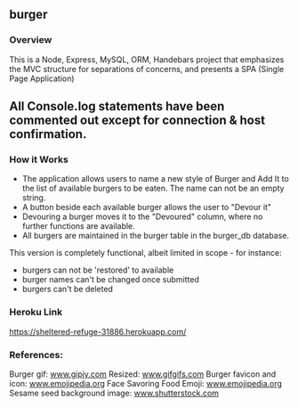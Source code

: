 ## burger

### Overview
This is a Node, Express, MySQL, ORM, Handebars project that emphasizes the MVC structure for separations of concerns, and presents a SPA (Single Page Application) 

All Console.log statements have been commented out except for connection & host confirmation.
---
### How it Works
- The application allows users to name a new style of Burger and Add It to the list of available burgers to be eaten.  The name can not be an empty string.
- A button beside each available burger allows the user to "Devour it"
- Devouring a burger moves it to the "Devoured" column, where no further functions are available.
- All burgers are maintained in the burger table in the burger_db database.

This version is completely functional, albeit limited in scope - for instance: 
- burgers can not be 'restored' to available
- burger names can't be changed once submitted
- burgers can't be deleted

### Heroku Link
https://sheltered-refuge-31886.herokuapp.com/

### References:
Burger gif: www.gipjy.com
Resized: www.gifgifs.com
Burger favicon and icon: www.emojipedia.org 
Face Savoring Food Emoji: www.emojipedia.org
Sesame seed background image: www.shutterstock.com
